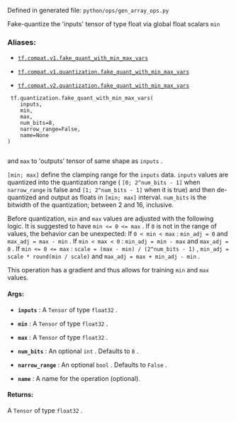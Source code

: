 Defined in generated file:  `python/ops/gen_array_ops.py` 

Fake-quantize the 'inputs' tensor of type float via global float scalars  `min` 



### Aliases:

- [ `tf.compat.v1.fake_quant_with_min_max_vars` ](/api_docs/python/tf/quantization/fake_quant_with_min_max_vars)

- [ `tf.compat.v1.quantization.fake_quant_with_min_max_vars` ](/api_docs/python/tf/quantization/fake_quant_with_min_max_vars)

- [ `tf.compat.v2.quantization.fake_quant_with_min_max_vars` ](/api_docs/python/tf/quantization/fake_quant_with_min_max_vars)



```
 tf.quantization.fake_quant_with_min_max_vars(
    inputs,
    min,
    max,
    num_bits=8,
    narrow_range=False,
    name=None
)
 
```

and  `max`  to 'outputs' tensor of same shape as  `inputs` .

 `[min; max]`  define the clamping range for the  `inputs`  data.
 `inputs`  values are quantized into the quantization range ( `[0; 2^num_bits - 1]` 
when  `narrow_range`  is false and  `[1; 2^num_bits - 1]`  when it is true) and
then de-quantized and output as floats in  `[min; max]`  interval.
 `num_bits`  is the bitwidth of the quantization; between 2 and 16, inclusive.

Before quantization,  `min`  and  `max`  values are adjusted with the following
logic.
It is suggested to have  `min <= 0 <= max` . If  `0`  is not in the range of values,
the behavior can be unexpected:
If  `0 < min < max` :  `min_adj = 0`  and  `max_adj = max - min` .
If  `min < max < 0` :  `min_adj = min - max`  and  `max_adj = 0` .
If  `min <= 0 <= max` :  `scale = (max - min) / (2^num_bits - 1)` ,
 `min_adj = scale * round(min / scale)`  and  `max_adj = max + min_adj - min` .

This operation has a gradient and thus allows for training  `min`  and  `max` 
values.



#### Args:

- **`inputs`** : A  `Tensor`  of type  `float32` .

- **`min`** : A  `Tensor`  of type  `float32` .

- **`max`** : A  `Tensor`  of type  `float32` .

- **`num_bits`** : An optional  `int` . Defaults to  `8` .

- **`narrow_range`** : An optional  `bool` . Defaults to  `False` .

- **`name`** : A name for the operation (optional).



#### Returns:
A  `Tensor`  of type  `float32` .

